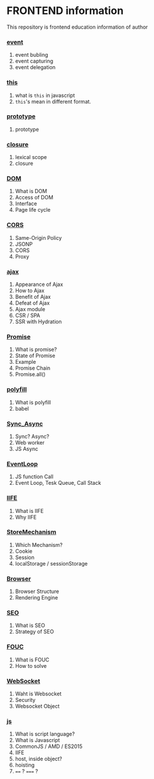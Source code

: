 # FRONTEND information

This repository is frontend education information of author

### [event](https://github.com/seo2im/frontStudy/tree/master/Knowledge/event)
1. event bubling
2. event capturing
3. event delegation

### [this](https://github.com/seo2im/frontStudy/tree/master/Knowledge/this)
1. what is `this` in javascript
2. `this`'s mean in different format.

### [prototype](https://github.com/seo2im/frontStudy/tree/master/Knowledge/prototype)
1. prototype

### [closure](https://github.com/seo2im/frontStudy/tree/master/Knowledge/closure)
1. lexical scope
2. closure

### [DOM](https://github.com/seo2im/frontStudy/tree/master/Knowledge/DOM)
1. What is DOM
2. Access of DOM
3. Interface
4. Page life cycle

### [CORS](https://github.com/seo2im/frontStudy/tree/master/Knowledge/CORS)
1. Same-Origin Policy
2. JSONP
3. CORS
4. Proxy

### [ajax](https://github.com/seo2im/frontStudy/tree/master/Knowledge/ajax)
1. Appearance of Ajax
2. How to Ajax
3. Benefit of Ajax
4. Defeat of Ajax
5. Ajax module
6. CSR / SPA
7. SSR with Hydration

### [Promise](https://github.com/seo2im/frontStudy/tree/master/Knowledge/Promise)
1. What is promise?
2. State of Promise
3. Example
4. Promise Chain
5. Promise.all()

### [polyfill](https://github.com/seo2im/frontStudy/tree/master/Knowledge/polyfill)
1. What is polyfill
2. babel

### [Sync_Async](https://github.com/seo2im/frontStudy/tree/master/Sync_Async)
1. Sync? Async?
2. Web worker
3. JS Async

### [EventLoop](https://github.com/seo2im/frontStudy/tree/master/Knowledge/EventLoop)
1. JS function Call
2. Event Loop, Tesk Queue, Call Stack

### [IIFE](https://github.com/seo2im/frontStudy/tree/master/Knowledge/IIFE)
1. What is IIFE
2. Why IIFE

### [StoreMechanism](https://github.com/seo2im/frontStudy/tree/master/Knowledge/StoreMechanism)
1. Which Mechanism?
2. Cookie
3. Session
4. localStorage / sessionStorage

### [Browser](https://github.com/seo2im/frontStudy/tree/master/Knowledge/Browser)
1. Browser Structure
2. Rendering Engine

### [SEO](https://github.com/seo2im/frontStudy/tree/master/Knowledge/SEO)
1. What is SEO
2. Strategy of SEO

### [FOUC](https://github.com/seo2im/frontStudy/tree/master/Knowledge/FOUC)
1. What is FOUC
2. How to solve

### [WebSocket](https://github.com/seo2im/frontStudy/tree/master/Knowledge/WebSocket)
1. Waht is Websocket
2. Security
3. Websocket Object

### [js](https://github.com/seo2im/frontStudy/tree/master/Knowledge/js)
1. What is script language?
2. What is Javascript
3. CommonJS / AMD / ES2015
4. IIFE
5. host, inside object? 
6. hoisting
7. `==` ? `===` ?